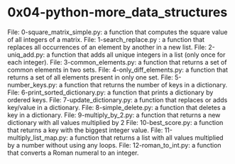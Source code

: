 # 0x04-python-more_data_structures

File: 0-square_matrix_simple.py: a function that computes the square value of all integers of a matrix.
File: 1-search_replace.py : a function that replaces all occurrences of an element by another in a new list.
File: 2-uniq_add.py: a function that adds all unique integers in a list (only once for each integer).
File: 3-common_elements.py: a function that returns a set of common elements in two sets.
File: 4-only_diff_elements.py: a function that returns a set of all elements present in only one set.
File: 5-number_keys.py: a function that returns the number of keys in a dictionary.
File: 6-print_sorted_dictionary.py: a function that prints a dictionary by ordered keys.
File: 7-update_dictionary.py: a function that replaces or adds key/value in a dictionary.
File: 8-simple_delete.py: a function that deletes a key in a dictionary.
File: 9-multiply_by_2.py: a function that returns a new dictionary with all values multiplied by 2
File: 10-best_score.py: a function that returns a key with the biggest integer value.
File: 11-multiply_list_map.py: a function that returns a list with all values multiplied by a number without using any loops.
File: 12-roman_to_int.py: a function that converts a Roman numeral to an integer.
